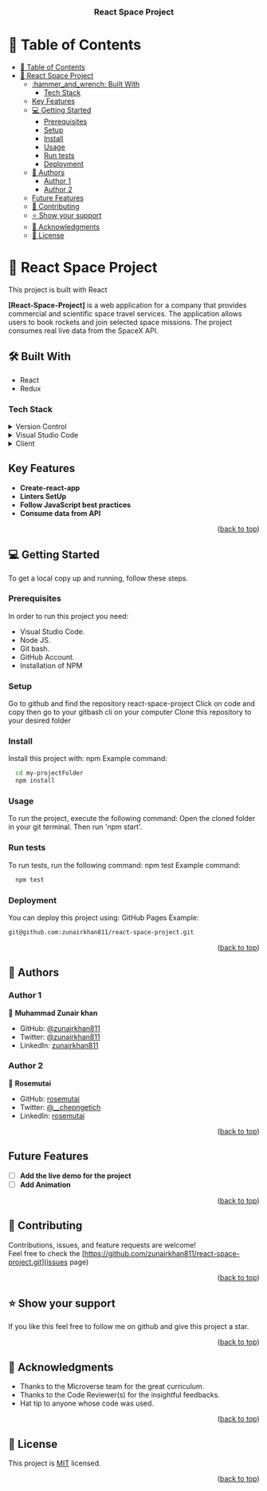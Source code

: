 <a name="readme-top"></a>

<div align="center">

  <h3><b>React Space Project</b></h3>

</div>

<!-- TABLE OF CONTENTS -->

# 📗 Table of Contents

- [📗 Table of Contents](#-table-of-contents)
- [📖 React Space Project ](#-react-space-project-)
  - [:hammer\_and\_wrench: Built With ](#hammer_and_wrench-built-with-)
    - [Tech Stack ](#tech-stack-)
  - [Key Features ](#key-features-)
  - [💻 Getting Started ](#-getting-started-)
    - [Prerequisites](#prerequisites)
    - [Setup](#setup)
    - [Install](#install)
    - [Usage](#usage)
    - [Run tests](#run-tests)
    - [Deployment](#deployment)
  - [👥 Authors ](#-authors-)
    - [Author 1](#author-1)
    - [Author 2](#author-2)
  - [Future Features ](#future-features-)
  - [🤝 Contributing ](#-contributing-)
  - [⭐️ Show your support ](#️-show-your-support-)
  - [🙏 Acknowledgments ](#-acknowledgments-)
  - [📝 License ](#-license-)

<!-- PROJECT DESCRIPTION -->

# 📖 React Space Project <a name="about-project"></a>

This project is built with React

**[React-Space-Project]** is a web application for a company that provides commercial and scientific space travel services. The application allows users to book rockets and join selected space missions. The project consumes  real live data from the SpaceX API.

## :hammer_and_wrench: Built With <a name="built-with"></a>
- React
- Redux
### Tech Stack <a name="tech-stack"></a>
<details>
  <summary>Version Control</summary>
  <ul>
    <li><a href="https://github.com/">Git Hub</a></li>
  </ul>
</details>
<details>
  <summary>Visual Studio Code</summary>
  <ul>
    <li><a href="https://code.visualstudio.com">Visual Studio Code</a></li>
  </ul>
</details>
<details>
  <summary>Client</summary>
  <ul>
    <li><a href="https://fr.legacy.reactjs.org/">"React"</a></li>
    <li><a href="https://redux-toolkit.js.org/">"Redux-Toolkit"</a></li>
    <li><a href="https://html.com/css/#What_is_CSS">"CSS"</a></li>
  </ul>
</details>

<!-- Features -->

## Key Features <a name="key-features"></a>

- **Create-react-app**
- **Linters SetUp**
- **Follow JavaScript best practices**
- **Consume data from API**

<p align="right">(<a href="#readme-top">back to top</a>)</p>

<!-- GETTING STARTED -->

## 💻 Getting Started <a name="getting-started"></a>

To get a local copy up and running, follow these steps.

### Prerequisites

In order to run this project you need:
- Visual Studio Code.
- Node JS.
- Git bash.
- GitHub Account.
- Installation of NPM

<!--
Example command:
```sh
 gem install
```
 -->
### Setup

Go to github and find the repository react-space-project
Click on code and copy then go to your gitbash cli on your computer Clone this repository to your desired folder

<!--
Example commands:

```sh
  cd my-folder
  git clone git@github.com:zunairkhan811/react-space-project/.git
```
--->
### Install
Install this project with:
npm
Example command:
```sh
  cd my-projectFolder
  npm install
```
### Usage
To run the project, execute the following command:
Open the cloned folder in your git terminal. Then run 'npm start'.

### Run tests
To run tests, run the following command:
npm test
Example command:
```sh
  npm test
```
### Deployment
You can deploy this project using:
GitHub Pages
Example:
```sh
git@github.com:zunairkhan811/react-space-project.git
```
<p align="right">(<a href="#readme-top">back to top</a>)</p>

<!-- AUTHORS -->

## 👥 Authors <a name="authors"></a>

### Author 1

👤 **Muhammad Zunair khan**

- GitHub: [@zunairkhan811](https://github.com/zunairkhan811)
- Twitter: [@zunairkhan811](https://twitter.com/zunairkhan811)
- LinkedIn: [zunairkhan811](https://linkedin.com/in/zunairkhan811)

### Author 2

👤 **Rosemutai**

- GitHub: [rosemutai](https://github.com/rosemutai)
- Twitter: [@__chepngetich](https://twitter.com/__chepngetich)
- LinkedIn: [rosemutai](https://www.linkedin.com/in/rosemutai/)
<p align="right">(<a href="#readme-top">back to top</a>)</p>

<!-- FUTURE FEATURES -->
## Future Features <a name="future-features"></a>

- [ ] **Add the live demo for the project**<br/>
- [ ] **Add Animation**<br/>

<p align="right">(<a href="#readme-top">back to top</a>)</p>

<!-- CONTRIBUTING -->
## 🤝 Contributing <a name="contributing"></a>
Contributions, issues, and feature requests are welcome!<br/>
Feel free to check the [https://github.com/zunairkhan811/react-space-project.git](issues page)
<p align="right">(<a href="#readme-top">back to top</a>)</p>

<!-- SUPPORT -->
## ⭐️ Show your support <a name="support"></a>
If you like this feel free to follow me on github and give this project a star.
<p align="right">(<a href="#readme-top">back to top</a>)</p>

<!-- ACKNOWLEDGEMENTS -->
## 🙏 Acknowledgments <a name="acknowledgements"></a>
- Thanks to the Microverse team for the great curriculum.
- Thanks to the Code Reviewer(s) for the insightful feedbacks.
- Hat tip to anyone whose code was used.
<p align="right">(<a href="#readme-top">back to top</a>)</p>

<!-- LICENSE -->
## 📝 License <a name="license"></a>

This project is [MIT](https://github.com/zunairkhan811/react-space-project/blob/main/LICENSE) licensed.


<p align="right">(<a href="#readme-top">back to top</a>)</p>